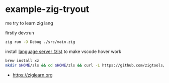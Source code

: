 # example-zig-tryout

me try to learn zig lang

firstly dev:run

```bash
zig run -O Debug ./src/main.zig
```

install [language server (zls)](https://github.com/zigtools/zls/) to make vscode hover work

```bash
brew install xz
mkdir $HOME/zls && cd $HOME/zls && curl -L https://github.com/zigtools/zls/releases/download/0.9.0/x86_64-macos.tar.xz | tar -xJ --strip-components=1 -C .
```

- https://ziglearn.org
